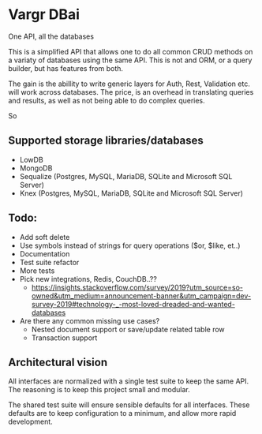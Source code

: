 # Vargr DBai

One API, all the databases

This is a simplified API that allows one to do all common CRUD methods on a variaty of databases using the same API.
This is not and ORM, or a query builder, but has features from both.

The gain is the abillity to write generic layers for Auth, Rest, Validation etc. will work across databases.
The price, is an overhead in translating queries and results, as well as not being able to do complex queries.

So

## Supported storage libraries/databases
* LowDB
* MongoDB
* Sequalize (Postgres, MySQL, MariaDB, SQLite and Microsoft SQL Server)
* Knex (Postgres, MySQL, MariaDB, SQLite and Microsoft SQL Server)

## Todo:
* Add soft delete
* Use symbols instead of strings for query operations ($or, $like, et..)
* Documentation
* Test suite refactor
* More tests
* Pick new integrations, Redis, CouchDB..??
   * https://insights.stackoverflow.com/survey/2019?utm_source=so-owned&utm_medium=announcement-banner&utm_campaign=dev-survey-2019#technology-_-most-loved-dreaded-and-wanted-databases
* Are there any common missing use cases?
    * Nested document support or save/update related table row
    * Transaction support

## Architectural vision

All interfaces are normalized with a single test suite to keep the same API.
The reasoning is to keep this project small and modular.

The shared test suite will ensure sensible defaults for all interfaces.
These defaults are to keep configuration to a minimum, and allow more rapid development.


